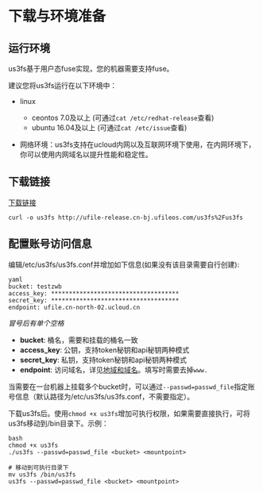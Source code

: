 # 下载与环境准备

## 运行环境

us3fs基于用户态fuse实现，您的机器需要支持fuse。

建议您将us3fs运行在以下环境中：

* linux
  * ceontos 7.0及以上 (可通过`cat /etc/redhat-release`查看)
  * ubuntu 16.04及以上 (可通过`cat /etc/issue`查看)

* 网络环境：us3fs支持在ucloud内网以及互联网环境下使用，在内网环境下，你可以使用内网域名以提升性能和稳定性。

## 下载链接

[下载链接](http://ufile-release.cn-bj.ufileos.com/us3fs%2Fus3fs)

```
curl -o us3fs http://ufile-release.cn-bj.ufileos.com/us3fs%2Fus3fs
```

## 配置账号访问信息

编辑/etc/us3fs/us3fs.conf并增加如下信息(如果没有该目录需要自行创建):

```
yaml
bucket: testzwb
access_key: ************************************
secret_key: ************************************
endpoint: ufile.cn-north-02.ucloud.cn
```

*冒号后有单个空格*

* **bucket**: 桶名，需要和挂载的桶名一致
* **access_key**: 公钥，支持token秘钥和api秘钥两种模式
* **secret_key**: 私钥，支持token秘钥和api秘钥两种模式
* **endpoint**: 访问域名，详见[地域和域名](https://docs.ucloud.cn/ufile/introduction/region)。填写时需要去掉`www.`

当需要在一台机器上挂载多个bucket时，可以通过`--passwd=passwd_file`指定账号信息（默认路径为/etc/us3fs/us3fs.conf，不需要指定）。

下载us3fs后。使用`chmod +x us3fs`增加可执行权限，如果需要直接执行，可将us3fs移动到/bin目录下。示例：

```
bash
chmod +x us3fs
./us3fs --passwd=passwd_file <bucket> <mountpoint>

# 移动到可执行目录下
mv us3fs /bin/us3fs
us3fs --passwd=passwd_file <bucket> <mountpoint>
```
